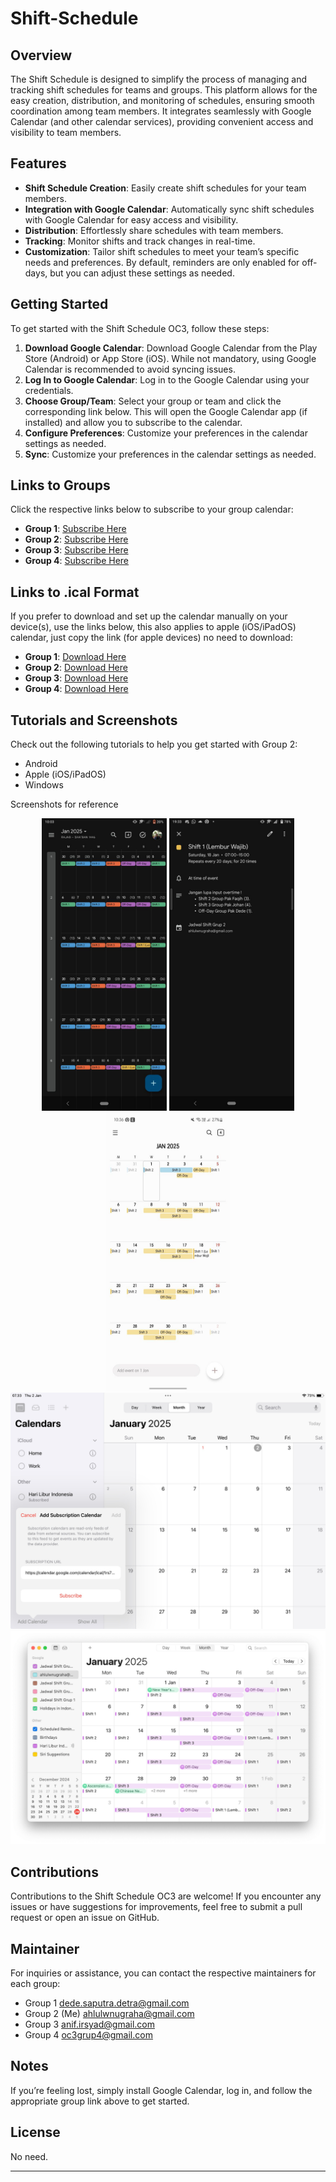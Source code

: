 # Shift-Schedule
## Overview

The Shift Schedule is designed to simplify the process of managing and tracking shift schedules for teams and groups. This platform allows for the easy creation, distribution, and monitoring of schedules, ensuring smooth coordination among team members. It integrates seamlessly with Google Calendar (and other calendar services), providing convenient access and visibility to team members.

## Features

- **Shift Schedule Creation**: Easily create shift schedules for your team members.
- **Integration with Google Calendar**: Automatically sync shift schedules with Google Calendar for easy access and visibility.
- **Distribution**: Effortlessly share schedules with team members.
- **Tracking**: Monitor shifts and track changes in real-time.
- **Customization**: Tailor shift schedules to meet your team’s specific needs and preferences. By default, reminders are only enabled for off-days, but you can adjust these settings as needed.

## Getting Started

To get started with the Shift Schedule OC3, follow these steps:

1. **Download Google Calendar**: Download Google Calendar from the Play Store (Android) or App Store (iOS). While not mandatory, using Google Calendar is recommended to avoid syncing issues.
2. **Log In to Google Calendar**: Log in to the Google Calendar using your credentials.
3. **Choose Group/Team**: Select your group or team and click the corresponding link below. This will open the Google Calendar app (if installed) and allow you to subscribe to the calendar.
4. **Configure Preferences**: Customize your preferences in the calendar settings as needed.
5. **Sync**: Customize your preferences in the calendar settings as needed.

## Links to Groups

Click the respective links below to subscribe to your group calendar:

-  **Group 1**: [Subscribe Here](https://calendar.google.com/calendar/u/0?cid=YmQ2NTIxZDVmZDg5MmI0MWFmNGZiZDVlNTFiZDYzNWI3YTViMTY3M2QzMjk0MDE3YWNmOTU1MGRiMGVmM2JlOEBncm91cC5jYWxlbmRhci5nb29nbGUuY29t)
-  **Group 2**: [Subscribe Here](https://calendar.google.com/calendar/u/0?cid=MXJzN21rc2puM25iNzVsZGRrcm9mMGpwZTRAZ3JvdXAuY2FsZW5kYXIuZ29vZ2xlLmNvbQ)
-  **Group 3**: [Subscribe Here](https://calendar.google.com/calendar/u/0?cid=MjYzZWE5YjNhYjJmNTVhNDA1NGU1M2VkMDU3YzYzNzdiMmUwZWZkMmU5ODhkZWZjY2E5MTJjZTc0NWI5ZjA2M0Bncm91cC5jYWxlbmRhci5nb29nbGUuY29t)
-  **Group 4**: [Subscribe Here](https://calendar.google.com/calendar/u/0?cid=MjY3YzViZTJlNzk5NTIyNThkM2QyYzg2Yjk2YWFhMjM1YjNhOTYwYjFkNGY0NGNlNmNkZDkwMjliYzc3YzExNUBncm91cC5jYWxlbmRhci5nb29nbGUuY29t)

## Links to .ical Format

If you prefer to download and set up the calendar manually on your device(s), use the links below, this also applies to apple (iOS/iPadOS) calendar, just copy the link (for apple devices) no need to download:

- **Group 1**: [Download Here](https://calendar.google.com/calendar/ical/bd6521d5fd892b41af4fbd5e51bd635b7a5b1673d3294017acf9550db0ef3be8%40group.calendar.google.com/public/basic.ics)
- **Group 2**: [Download Here](https://calendar.google.com/calendar/ical/1rs7mksjn3nb75lddkrof0jpe4%40group.calendar.google.com/public/basic.ics)
- **Group 3**: [Download Here](https://calendar.google.com/calendar/ical/263ea9b3ab2f55a4054e53ed057c6377b2e0efd2e988defcca912ce745b9f063%40group.calendar.google.com/public/basic.ics)
- **Group 4**: [Download Here](https://calendar.google.com/calendar/ical/267c5be2e79952258d3d2c86b96aaa235b3a960b1d4f44ce6cdd9029bc77c115%40group.calendar.google.com/public/basic.ics)

## Tutorials and Screenshots

Check out the following tutorials to help you get started with Group 2:

- Android
- Apple (iOS/iPadOS)
- Windows

  
Screenshots for reference

<p align="center">
  <img src="Screenshots/Android_screenshot_gcal.jpeg" alt="Android Screenshot" width="200" />
  <img src="Screenshots/Android_screenshot_gcal2.jpeg" alt="Android Screenshot" width="200" />
  <img src="Screenshots/Samsung_screenshot_native.jpeg" alt="Samsung Screenshot" width="200" />
  <img src="Screenshots/iPad_screenshot.jpeg" alt="Apple (iOS/iPadOS Screenshot)" width="600" />
  <img src="Screenshots/Mac_screenshot.png" alt="Apple (iOS/iPadOS Screenshot)" width="600" />
</p>
 

## Contributions

Contributions to the Shift Schedule OC3 are welcome! If you encounter any issues or have suggestions for improvements, feel free to submit a pull request or open an issue on GitHub.

## Maintainer

For inquiries or assistance, you can contact the respective maintainers for each group:
- Group 1  dede.saputra.detra@gmail.com
- Group 2 (Me) ahlulwnugraha@gmail.com
- Group 3 anif.irsyad@gmail.com
- Group 4 oc3grup4@gmail.com

## Notes

If you’re feeling lost, simply install Google Calendar, log in, and follow the appropriate group link above to get started.

## License

No need.

---
